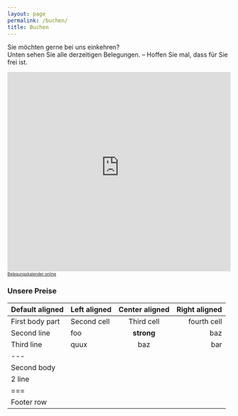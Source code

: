 ```yaml
---
layout: page
permalink: /buchen/
title: Buchen
---
```


Sie möchten gerne bei uns einkehren?\
Unten sehen Sie alle derzeitigen Belegungen. – Hoffen Sie mal, dass für Sie frei ist.

<iframe width="100%" height="450" frameborder="0" loading="eager" referrerpolicy="no-referrer-when-downgrade" src="https://api.belegungskalender-kostenlos.de/kalender.php?kid=42801" title="Belegungskalender"><p>Ihr Browser kann das Kalender-Frame leider nicht anzeigen. Um den Kalender zu sehen klicken Sie bitte hier: <a href="https://api.belegungskalender-kostenlos.de/kalender.php?kid=42801">https://api.belegungskalender-kostenlos.de/kalender.php?kid=42801</a></p></iframe><br />
<span style="font-size:9px;"><a href="https://www.belegungskalender-kostenlos.de/" rel="nofollow" style="font-size:9px;">Belegungskalender online</a></span>


### Unsere Preise

| Default aligned | Left aligned | Center aligned | Right aligned
|-|:-|:-:|-:
| First body part | Second cell | Third cell | fourth cell
| Second line |foo | **strong** | baz
| Third line |quux | baz | bar
|---
| Second body
| 2 line
|===
| Footer row

